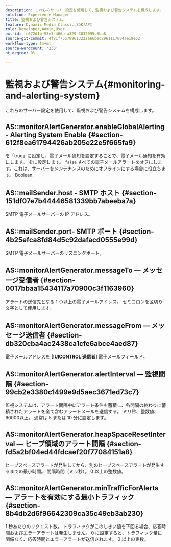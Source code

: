 ```yaml
---
description: これらのサーバー設定を使用して、監視および警告システムを構成します。
solution: Experience Manager
title: 監視および警告システム
feature: Dynamic Media Classic,SDK/API
role: Developer,Admin,User
exl-id: fe672d1b-93e5-466a-a329-3032095c6ba8
source-git-commit: 4f81f755789613222a66bed2961117604ae19e62
workflow-type: tm+mt
source-wordcount: '233'
ht-degree: 0%

---
```


# 監視および警告システム{#monitoring-and-alerting-system}

これらのサーバー設定を使用して、監視および警告システムを構成します。

## AS::monitorAlertGenerator.enableGlobalAlerting - Alerting System Enable {#section-612f8ea61794426ab205e22e5f665fa9}

を「true」に設定し、電子メール通知を設定することで、電子メール通知を有効にします。 をに設定します。 `false` すべての電子メールアラートをオフにします。これは、サーバーをメンテナンスのためにオフラインにする場合に役立ちます。 Boolean.

## AS::mailSender.host - SMTP ホスト {#section-151df07e7b44446581339bb7abeeba7a}

SMTP 電子メールサーバーの IP アドレス。

## AS::mailSender.port- SMTP ポート {#section-4b25efca8fd84d5c92dafacd0555e99d}

SMTP 電子メールサーバーのリスニングポート。

## AS::monitorAlertGenerator.messageTo — メッセージ受信者 {#section-0017bbaa15434117a70900c3f1163960}

アラートの送信先となる 1 つ以上の電子メールアドレス。 セミコロンを区切り文字として使用します。

## AS::monitorAlertGenerator.messageFrom — メッセージ送信者 {#section-db320cba4ac2438ca1cfe6abce4aed87}

電子メールアドレスを **[!UICONTROL 送信者]** 電子メールフィールド。

## AS::monitorAlertGenerator.alertInterval — 監視間隔 {#section-99cb2e3380c1499e9d5aec3671ed73c7}

監視システムは、アラート間隔中にアラート条件を蓄積し、各間隔の終わりに蓄積されたアラートを全て含むアラートメールを送信する。 ミリ秒、整数値、60000以上。 通常は 5 または 10 分に設定します。

## AS::monitorAlertGenerator.heapSpaceResetInterval — ヒープ領域のアラート間隔 {#section-fd5a2bf04ed44fdcaef20f77084151a8}

ヒープスペースアラートが発生してから、別のヒープスペースアラートが発生するまでの最小時間。 間隔時間（ミリ秒）。 0 以上の整数値。

## AS::monitorAlertGenerator.minTrafficForAlerts — アラートを有効にする最小トラフィック {#section-8b4db2d6f96642309ca35c49eb3ab230}

1 秒あたりのリクエスト数。 トラフィックがこのしきい値を下回る場合、応答時間およびエラーアラートは発生しません。 0 に設定すると、トラフィック量に関係なく、応答時間とエラーアラートが送信されます。 0 以上の実数。
